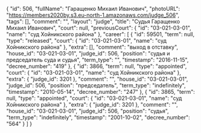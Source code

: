 {
    "id": 506,
    "fullName": "Гаращенко Михаил Иванович",
    "photoURL": "https://members2020by.s3.eu-north-1.amazonaws.com/judge_506",
    "tags": [],
    "comment": "",
    "layout": "judge",
    "title": "Судья Гаращенко Михаил Иванович",
    "court": null,
    "previousCourt": {
        "id": "03-021-03-01",
        "name": "суд Хойникского района"
    },
    "career": [
        {
            "id": 59501,
            "term": null,
            "type": "released",
            "court": {
                "id": "03-021-03-01",
                "name": "суд Хойникского района"
            },
            "extra": [],
            "comment": "выход в отставку",
            "house_id": "03-021-03-01",
            "judge_id": 506,
            "position": "судья и председатель суда и судья",
            "term_type": "",
            "timestamp": "2016-11-15",
            "decree_number": "419"
        },
        {
            "id": 3866,
            "term": null,
            "type": "appointed",
            "court": {
                "id": "03-021-03-01",
                "name": "суд Хойникского района"
            },
            "extra": {
                "judge_id": 3201
            },
            "comment": "",
            "house_id": "03-021-03-01",
            "judge_id": 506,
            "position": "председатель",
            "term_type": "indefinitely",
            "timestamp": "2010-05-14",
            "decree_number": "247"
        },
        {
            "id": 3865,
            "term": null,
            "type": "appointed",
            "court": {
                "id": "03-021-03-01",
                "name": "суд Хойникского района"
            },
            "extra": {
                "judge_id": 3201
            },
            "comment": "",
            "house_id": "03-021-03-01",
            "judge_id": 506,
            "position": "судья",
            "term_type": "indefinitely",
            "timestamp": "2001-10-02",
            "decree_number": "564"
        }
    ]
}